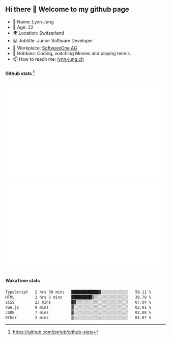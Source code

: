 ## Hi there 👋 Welcome to my github page

- 🧑 Name: Lynn Jung
- 🔞 Age: 22
- 🌍 Location: Switzerland
- 💻 Jobtitle: Junior Software Developer
- 🏢 Workplace: [SoftwareOne AG](https://www.softwareone.com/)
- 🎾 Hobbies: Coding, watching Movies and playing tennis.
- 📫 How to reach me: [lynn-jung.ch](https://lynn-jung.ch/)


#### Github stats [^1]
![](https://github.com/lynn-jung/github-stats/blob/master/generated/overview.svg)  ![](https://github.com/lynn-jung/github-stats/blob/master/generated/languages.svg)


#### WakaTime stats
<!--START_SECTION:waka-->

```text
TypeScript   2 hrs 50 mins   ████████████▓░░░░░░░░░░░░   50.11 %
HTML         2 hrs 5 mins    █████████▒░░░░░░░░░░░░░░░   36.79 %
SCSS         23 mins         █▓░░░░░░░░░░░░░░░░░░░░░░░   07.04 %
Vue.js       9 mins          ▓░░░░░░░░░░░░░░░░░░░░░░░░   02.91 %
JSON         7 mins          ▓░░░░░░░░░░░░░░░░░░░░░░░░   02.08 %
Other        3 mins          ▒░░░░░░░░░░░░░░░░░░░░░░░░   01.07 %
```

<!--END_SECTION:waka-->

[^1]: https://github.com/jstrieb/github-stats
